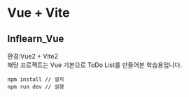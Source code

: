 # Vue + Vite

## Inflearn_Vue 
환경:Vue2 + Vite2\
해당 프로젝트는 Vue 기본으로 ToDo List를 만들어본 학습용입니다.
```
npm install // 설치
npm run dev // 실행
```